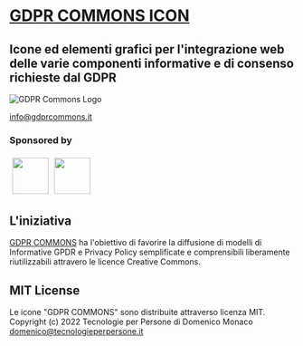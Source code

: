 # [GDPR COMMONS ICON](https://www.gdprcommons.it)

## Icone ed elementi grafici per l'integrazione web delle varie componenti informative e di consenso richieste dal GDPR

![GDPR Commons Logo](https://github.com/Tecnologie-per-Persone/GDPR-Commons-icon/blob/main/logo/logo-gdpr-commons-64.png?raw=true)

[info@gdprcommons.it](mailto:info@gdprcommons.it)

### Sponsored by
[<img align="left" style="margin:5px" src="http://cdn.tecnologieperpersone.it/img/dmonaco_happy_hacking.png" height="64" />](https://blog.domenicomonaco.it)

[<img style="margin:5px;" src="http://cdn.tecnologieperpersone.it/img/tecnologie-per-persone-logo.png" height="64" />](https://tecnologieperpersone.it)
## L'iniziativa

[GDPR COMMONS](https://www.gdprcommons.it) ha l'obiettivo di favorire la diffusione di modelli di Informative GPDR e Privacy Policy semplificate e comprensibili liberamente riutilizzabili attravero le licence Creative Commons.

## MIT License

Le icone "GDPR COMMONS" sono distribuite attraverso licenza MIT.
Copyright (c) 2022 Tecnologie per Persone di Domenico Monaco <domenico@tecnologieperpersone.it>